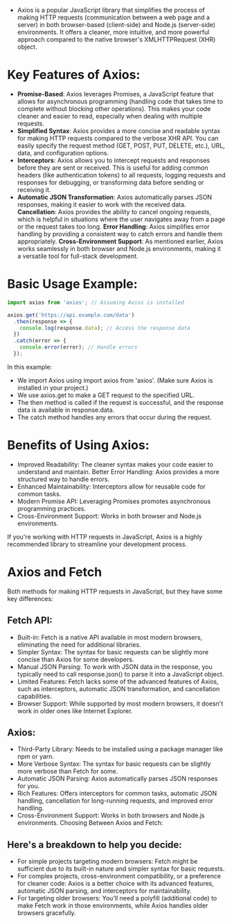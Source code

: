 - Axios is a popular JavaScript library that simplifies the process of making HTTP requests (communication between a web page and a server) in both browser-based (client-side) and Node.js (server-side) environments. It offers a cleaner, more intuitive, and more powerful approach compared to the native browser's XMLHTTPRequest (XHR) object.

# Key Features of Axios:

- __Promise-Based__: Axios leverages Promises, a JavaScript feature that allows for asynchronous programming (handling code that takes time to complete without blocking other operations). This makes your code cleaner and easier to read, especially when dealing with multiple requests.
- __Simplified Syntax__: Axios provides a more concise and readable syntax for making HTTP requests compared to the verbose XHR API. You can easily specify the request method (GET, POST, PUT, DELETE, etc.), URL, data, and configuration options.
- __Interceptors__: Axios allows you to intercept requests and responses before they are sent or received. This is useful for adding common headers (like authentication tokens) to all requests, logging requests and responses for debugging, or transforming data before sending or receiving it.
- __Automatic JSON Transformation__: Axios automatically parses JSON responses, making it easier to work with the received data.
__Cancellation__: Axios provides the ability to cancel ongoing requests, which is helpful in situations where the user navigates away from a page or the request takes too long.
__Error Handling__: Axios simplifies error handling by providing a consistent way to catch errors and handle them appropriately.
__Cross-Environment Support__: As mentioned earlier, Axios works seamlessly in both browser and Node.js environments, making it a versatile tool for full-stack development.
# Basic Usage Example:

```JavaScript
import axios from 'axios'; // Assuming Axios is installed

axios.get('https://api.example.com/data')
  .then(response => {
    console.log(response.data); // Access the response data
  })
  .catch(error => {
    console.error(error); // Handle errors
  });
```
In this example:

- We import Axios using import axios from 'axios'. (Make sure Axios is installed in your project.)
- We use axios.get to make a GET request to the specified URL.
- The then method is called if the request is successful, and the response data is available in response.data.
- The catch method handles any errors that occur during the request.
# Benefits of Using Axios:

- Improved Readability: The cleaner syntax makes your code easier to understand and maintain.
Better Error Handling: Axios provides a more structured way to handle errors.
- Enhanced Maintainability: Interceptors allow for reusable code for common tasks.
- Modern Promise API: Leveraging Promises promotes asynchronous programming practices.
- Cross-Environment Support: Works in both browser and Node.js environments.

If you're working with HTTP requests in JavaScript, Axios is a highly recommended library to streamline your development process.

# Axios and Fetch 
Both methods for making HTTP requests in JavaScript, but they have some key differences:

## Fetch API:

- Built-in: Fetch is a native API available in most modern browsers, eliminating the need for additional libraries.
- Simpler Syntax: The syntax for basic requests can be slightly more concise than Axios for some developers.
- Manual JSON Parsing: To work with JSON data in the response, you typically need to call response.json() to parse it into a JavaScript object.
- Limited Features: Fetch lacks some of the advanced features of Axios, such as interceptors, automatic JSON transformation, and cancellation capabilities.
- Browser Support: While supported by most modern browsers, it doesn't work in older ones like Internet Explorer.
## Axios:

- Third-Party Library: Needs to be installed using a package manager like npm or yarn.
- More Verbose Syntax: The syntax for basic requests can be slightly more verbose than Fetch for some.
- Automatic JSON Parsing: Axios automatically parses JSON responses for you.
- Rich Features: Offers interceptors for common tasks, automatic JSON handling, cancellation for long-running requests, and improved error handling.
- Cross-Environment Support: Works in both browsers and Node.js environments.
Choosing Between Axios and Fetch:

## Here's a breakdown to help you decide:

- For simple projects targeting modern browsers: Fetch might be sufficient due to its built-in nature and simpler syntax for basic requests.
- For complex projects, cross-environment compatibility, or a preference for cleaner code: Axios is a better choice with its advanced features, automatic JSON parsing, and interceptors for maintainability.
- For targeting older browsers: You'll need a polyfill (additional code) to make Fetch work in those environments, while Axios handles older browsers gracefully.